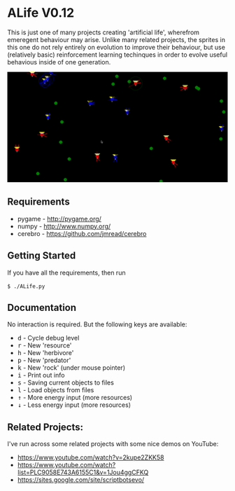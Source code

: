 ALife V0.12
===========

This is just one of many projects creating 'artificial life', wherefrom emeregent behaviour may arise. Unlike many related projects, the sprites in this one do not rely entirely on evolution to improve their behaviour, but use (relatively basic) reinforcement learning techinques in order to evolve useful behavious inside of one generation.

![Screenshot](screenshot.png "Screenshot")


Requirements
------------
	
* pygame - http://pygame.org/
* numpy - http://www.numpy.org/
* cerebro - https://github.com/jmread/cerebro

Getting Started
---------------

If you have all the requirements, then run

```
$ ./ALife.py
```

Documentation
-------------

No interaction is required. But the following keys are available:

* <kbd>d</kbd> -	Cycle debug level 
* <kbd>r</kbd> -	New 'resource'
* <kbd>h</kbd> -	New 'herbivore'
* <kbd>p</kbd> -	New 'predator'
* <kbd>k</kbd> -	New 'rock' (under mouse pointer)
* <kbd>i</kbd> -	Print out info
* <kbd>s</kbd> -	Saving current objects to files
* <kbd>l</kbd> -	Load objects from files
* <kbd>&uarr;</kbd> - More energy input (more resources)
* <kbd>&darr;</kbd> - Less energy input (more resources)


Related Projects:
-----------------

I've run across some related projects with some nice demos on YouTube:

* https://www.youtube.com/watch?v=2kupe2ZKK58
* https://www.youtube.com/watch?list=PLC9058E743A6155C1&v=1Jou4ggCFKQ
* https://sites.google.com/site/scriptbotsevo/


